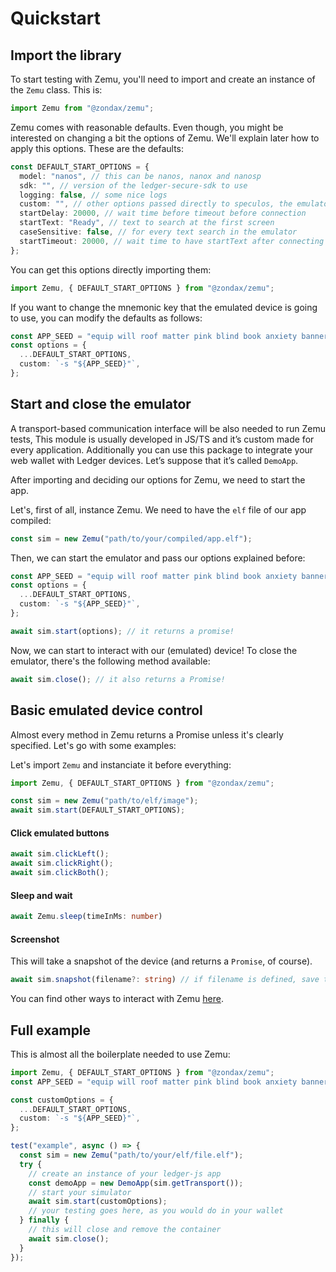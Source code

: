 # Quickstart

## Import the library

To start testing with Zemu, you'll need to import and create an instance of the `Zemu` class. This is:

```typescript
import Zemu from "@zondax/zemu";
```

Zemu comes with reasonable defaults. Even though, you might be interested on changing a bit the options of Zemu. We'll
explain later how to apply this options. These are the defaults:

```typescript
const DEFAULT_START_OPTIONS = {
  model: "nanos", // this can be nanos, nanox and nanosp
  sdk: "", // version of the ledger-secure-sdk to use
  logging: false, // some nice logs
  custom: "", // other options passed directly to speculos, the emulator
  startDelay: 20000, // wait time before timeout before connection
  startText: "Ready", // text to search at the first screen
  caseSensitive: false, // for every text search in the emulator
  startTimeout: 20000, // wait time to have startText after connecting
};
```

You can get this options directly importing them:

```typescript
import Zemu, { DEFAULT_START_OPTIONS } from "@zondax/zemu";
```

If you want to change the mnemonic key that the emulated device is going to use, you can modify the defaults as follows:

```typescript
const APP_SEED = "equip will roof matter pink blind book anxiety banner elbow sun young"; // that's just an example one
const options = {
  ...DEFAULT_START_OPTIONS,
  custom: `-s "${APP_SEED}"`,
};
```

## Start and close the emulator

A transport-based communication interface will be also needed to run Zemu tests, This module is usually developed in
JS/TS and it’s custom made for every application. Additionally you can use this package to integrate your web wallet
with Ledger devices. Let’s suppose that it’s called `DemoApp`.

After importing and deciding our options for Zemu, we need to start the app.

Let's, first of all, instance Zemu. We need to have the `elf` file of our app compiled:

```typescript
const sim = new Zemu("path/to/your/compiled/app.elf");
```

Then, we can start the emulator and pass our options explained before:

```typescript
const APP_SEED = "equip will roof matter pink blind book anxiety banner elbow sun young"; // that's just an example one
const options = {
  ...DEFAULT_START_OPTIONS,
  custom: `-s "${APP_SEED}"`,
};

await sim.start(options); // it returns a promise!
```

Now, we can start to interact with our (emulated) device! To close the emulator, there's the following method available:

```typescript
await sim.close(); // it also returns a Promise!
```

## Basic emulated device control

Almost every method in Zemu returns a Promise unless it's clearly specified. Let's go with some examples:

Let's import `Zemu` and instanciate it before everything:

```typescript
import Zemu, { DEFAULT_START_OPTIONS } from "@zondax/zemu";

const sim = new Zemu("path/to/elf/image");
await sim.start(DEFAULT_START_OPTIONS);
```

#### Click emulated buttons

```typescript
await sim.clickLeft();
await sim.clickRight();
await sim.clickBoth();
```

#### Sleep and wait

```typescript
await Zemu.sleep(timeInMs: number)
```

#### Screenshot

This will take a snapshot of the device (and returns a `Promise`, of course).

```typescript
await sim.snapshot(filename?: string) // if filename is defined, save the snapshot there in png
```

You can find other ways to interact with Zemu [here](./10-advanced-moves.md).

## Full example

This is almost all the boilerplate needed to use Zemu:

```typescript
import Zemu, { DEFAULT_START_OPTIONS } from "@zondax/zemu";
const APP_SEED = "equip will roof matter pink blind book anxiety banner elbow sun young"; // our recurrent example

const customOptions = {
  ...DEFAULT_START_OPTIONS,
  custom: `-s "${APP_SEED}"`,
};

test("example", async () => {
  const sim = new Zemu("path/to/your/elf/file.elf");
  try {
    // create an instance of your ledger-js app
    const demoApp = new DemoApp(sim.getTransport());
    // start your simulator
    await sim.start(customOptions);
    // your testing goes here, as you would do in your wallet
  } finally {
    // this will close and remove the container
    await sim.close();
  }
});
```
